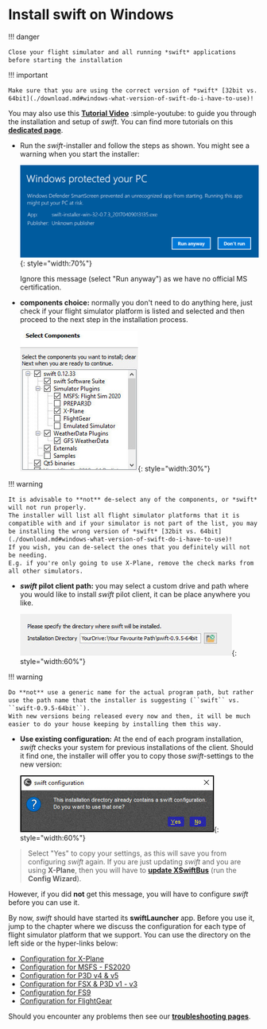<!--
    SPDX-FileCopyrightText: Copyright (C) swift Project Community / Contributors
    SPDX-License-Identifier: GFDL-1.3-only
-->

# Install swift on Windows

!!! danger

    Close your flight simulator and all running *swift* applications before starting the installation

!!! important

    Make sure that you are using the correct version of *swift* [32bit vs. 64bit](./download.md#windows-what-version-of-swift-do-i-have-to-use)!

You may also use this **[Tutorial Video](https://youtu.be/iBcy72CRYSI)** :simple-youtube: to guide you through the installation and setup of *swift*.
You can find more tutorials on this **[dedicated page](./../video_tutorials.md)**.


- Run the *swift*-installer and follow the steps as shown.
  You might see a warning when you start the installer:

    ![](./../../img/Windows_protected_your_PC.jpg){: style="width:70%"}

    Ignore this message (select "Run anyway") as we have no official MS certification.


- **components choice:** normally you don't need to do anything here, just check if your flight simulator platform is listed and selected and then proceed to the next step in the installation process.

    ![](./../../img/installation_selectcomponents.jpg){: style="width:30%"}

!!! warning

    It is advisable to **not** de-select any of the components, or *swift* will not run properly.
    The installer will list all flight simulator platforms that it is compatible with and if your simulator is not part of the list, you may be installing the wrong version of *swift* [32bit vs. 64bit](./download.md#windows-what-version-of-swift-do-i-have-to-use)!
    If you wish, you can de-select the ones that you definitely will not be needing.
    E.g. if you're only going to use X-Plane, remove the check marks from all other simulators.


- ***swift* pilot client path:** you may select a custom drive and path where you would like to install *swift* pilot client, it can be place anywhere you like.

    ![](./../../img/installation_installpath.jpg){: style="width:60%"}

!!! warning

    Do **not** use a generic name for the actual program path, but rather use the path name that the installer is suggesting (``swift`` vs. ``swift-0.9.5-64bit``).
    With new versions being released every now and then, it will be much easier to do your house keeping by installing them this way.

- **Use existing configuration:** At the end of each program installation, *swift* checks your system for previous installations of the client.
Should it find one, the installer will offer you to copy those *swift*-settings to the new version:

    ![](./../../img/swift_installation_previousconfiguration.jpg){: style="width:60%"}

> Select "Yes" to copy your settings, as this will save you from configuring *swift* again.
If you are just updating *swift* and you are using **X-Plane**, then you will have to **[update XSwiftBus](./configure_xp.md#xswiftbus-wizard)** (run the **Config Wizard**).

However, if you did **not** get this message, you will have to configure *swift* before you can use it.

By now, *swift* should have started its **swiftLauncher** app. Before you use it, jump to the chapter where we discuss the configuration for each type of flight simulator platform that we support. You can use the directory on the left side or the hyper-links below:

- [Configuration for X-Plane](./configure_xp.md)
- [Configuration for MSFS - FS2020](./configure_msfs.md)
- [Configuration for P3D v4 & v5](./p3d/index.md)
- [Configuration for FSX & P3D v1 - v3](./fsx_p3d/index.md)
- [Configuration for FS9](./fs9/index.md)
- [Configuration for FlightGear](./configure_fg.md)

Should you encounter any problems then see our **[troubleshooting pages](./../../troubleshooting/index.md)**.
